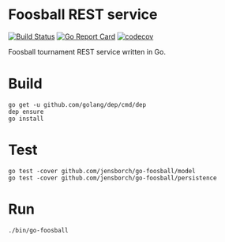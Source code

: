 # Foosball REST service

[![Build Status](https://travis-ci.org/jensborch/go-foosball.svg?branch=master)](https://travis-ci.org/jensborch/go-foosball) 
[![Go Report Card](https://goreportcard.com/badge/github.com/jensborch/go-foosball)](https://goreportcard.com/report/github.com/jensborch/go-foosball)
[![codecov](https://codecov.io/gh/jensborch/go-foosball/branch/master/graph/badge.svg)](https://codecov.io/gh/jensborch/go-foosball)

Foosball tournament REST service written in Go.

# Build

```
go get -u github.com/golang/dep/cmd/dep
dep ensure
go install
```

# Test

```
go test -cover github.com/jensborch/go-foosball/model
go test -cover github.com/jensborch/go-foosball/persistence
```

# Run

```
./bin/go-foosball
```

